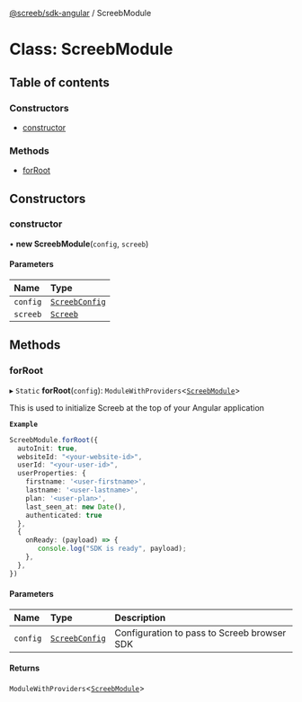 [@screeb/sdk-angular](../README.md) / ScreebModule

# Class: ScreebModule

## Table of contents

### Constructors

- [constructor](ScreebModule.md#constructor)

### Methods

- [forRoot](ScreebModule.md#forroot)

## Constructors

### constructor

• **new ScreebModule**(`config`, `screeb`)

#### Parameters

| Name     | Type                              |
| :------- | :-------------------------------- |
| `config` | [`ScreebConfig`](ScreebConfig.md) |
| `screeb` | [`Screeb`](Screeb.md)             |

## Methods

### forRoot

▸ `Static` **forRoot**(`config`): `ModuleWithProviders`<[`ScreebModule`](ScreebModule.md)\>

This is used to initialize Screeb at the top of your Angular application

**`Example`**

```ts
ScreebModule.forRoot({
  autoInit: true,
  websiteId: "<your-website-id>",
  userId: "<your-user-id>",
  userProperties: {
    firstname: '<user-firstname>',
    lastname: '<user-lastname>',
    plan: '<user-plan>',
    last_seen_at: new Date(),
    authenticated: true
  },
  {
    onReady: (payload) => {
       console.log("SDK is ready", payload);
    },
  },
})
```

#### Parameters

| Name     | Type                              | Description                                 |
| :------- | :-------------------------------- | :------------------------------------------ |
| `config` | [`ScreebConfig`](ScreebConfig.md) | Configuration to pass to Screeb browser SDK |

#### Returns

`ModuleWithProviders`<[`ScreebModule`](ScreebModule.md)\>
